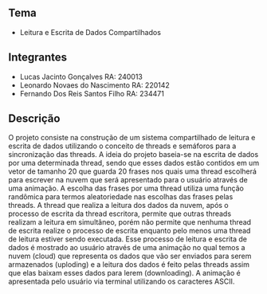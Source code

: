 ## Tema

* Leitura e Escrita de Dados Compartilhados

## Integrantes
* Lucas Jacinto Gonçalves     RA: 240013
* Leonardo Novaes do Nascimento     RA: 220142
* Fernando Dos Reis Santos Filho                    RA: 234471

## Descrição

O projeto consiste na construção de um sistema compartilhado de leitura e escrita de dados utilizando o conceito de threads e semáforos para a sincronização das threads.
A ideia do projeto baseia-se na escrita de dados por uma determinada thread, sendo que esses dados estão contidos em um vetor de tamanho 20 que guarda 20 frases nos quais uma thread escolherá para escrever na nuvem que será apresentado para o usuário através de uma animação. A escolha das frases por uma thread utiliza uma função randômica para termos aleatoriedade nas escolhas das frases pelas threads.
A thread que realiza a leitura dos dados da nuvem, após o processo de escrita da thread escritora, permite que outras threads realizam a leitura em simultâneo, porém não permite que nenhuma thread de escrita realize o processo de escrita enquanto pelo menos uma thread de leitura estiver sendo executada. Esse processo de leitura e escrita de dados é mostrado ao usuário através de uma animação no qual temos a nuvem (cloud) que representa os dados que vão ser enviados para serem armazenados (uploding) e a leitura dos dados é feito pelas threads assim que elas baixam esses dados para lerem (downloading). A animação é apresentada pelo usuário via terminal utilizando os caracteres ASCII.
